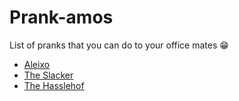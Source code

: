 # Prank-amos
List of pranks that you can do to your office mates 😁

* [Aleixo](aleixo.md)
* [The Slacker](the-slacker.md)
* [The Hasslehof](the-hasslehoff.md)
